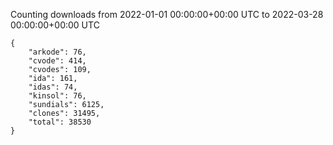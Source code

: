 
Counting downloads from 2022-01-01 00:00:00+00:00 UTC to 2022-03-28 00:00:00+00:00 UTC

```
{
    "arkode": 76,
    "cvode": 414,
    "cvodes": 109,
    "ida": 161,
    "idas": 74,
    "kinsol": 76,
    "sundials": 6125,
    "clones": 31495,
    "total": 38530
}
```
